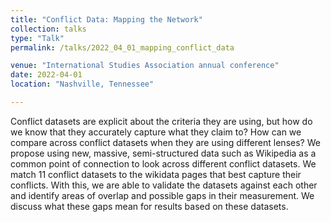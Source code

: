 ```yaml
---
title: "Conflict Data: Mapping the Network"
collection: talks
type: "Talk"
permalink: /talks/2022_04_01_mapping_conflict_data

venue: "International Studies Association annual conference"
date: 2022-04-01
location: "Nashville, Tennessee"

---
```


Conflict datasets are explicit about the criteria they are using, but how do we know that they accurately capture what they claim to? How can we compare across conflict datasets when they are using different lenses? We propose using new, massive, semi-structured data such as Wikipedia as a common point of connection to look across different conflict datasets. We match 11 conflict datasets to the wikidata pages that best capture their conflicts. With this, we are able to validate the datasets against each other and identify areas of overlap and possible gaps in their measurement. We discuss what these gaps mean for results based on these datasets.